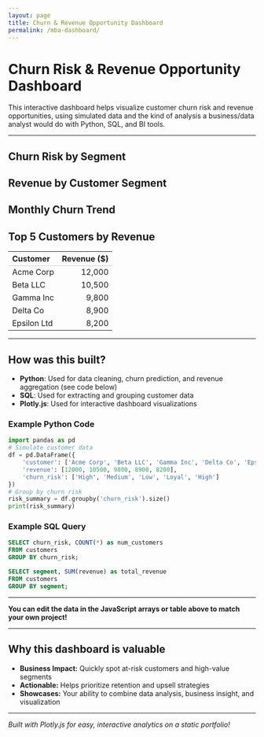 ```yaml
---
layout: page
title: Churn & Revenue Opportunity Dashboard
permalink: /mba-dashboard/
---
```


# Churn Risk & Revenue Opportunity Dashboard

This interactive dashboard helps visualize customer churn risk and revenue opportunities, using simulated data and the kind of analysis a business/data analyst would do with Python, SQL, and BI tools.

---

## Churn Risk by Segment

<div id="churn-pie"></div>

## Revenue by Customer Segment

<div id="revenue-bar"></div>

## Monthly Churn Trend

<div id="churn-line"></div>

## Top 5 Customers by Revenue

<table id="top-customers" style="width:100%;border-collapse:collapse;margin-top:1em;">
  <thead>
    <tr>
      <th style="border-bottom:1px solid #ccc;text-align:left;">Customer</th>
      <th style="border-bottom:1px solid #ccc;text-align:right;">Revenue ($)</th>
    </tr>
  </thead>
  <tbody>
    <tr><td>Acme Corp</td><td style="text-align:right;">12,000</td></tr>
    <tr><td>Beta LLC</td><td style="text-align:right;">10,500</td></tr>
    <tr><td>Gamma Inc</td><td style="text-align:right;">9,800</td></tr>
    <tr><td>Delta Co</td><td style="text-align:right;">8,900</td></tr>
    <tr><td>Epsilon Ltd</td><td style="text-align:right;">8,200</td></tr>
  </tbody>
</table>

<script src="https://cdn.plot.ly/plotly-latest.min.js"></script>
<script>
// Churn Risk Pie Chart
Plotly.newPlot('churn-pie', [{
  values: [30, 20, 10, 40],
  labels: ['High Risk', 'Medium Risk', 'Low Risk', 'Loyal'],
  type: 'pie',
  marker: {colors: ['#ef4444', '#f59e42', '#3b82f6', '#22c55e']}
}], {
  title: 'Churn Risk by Segment'
});

// Revenue by Segment Bar Chart
Plotly.newPlot('revenue-bar', [{
  x: ['Enterprise', 'SMB', 'Startup', 'Individual'],
  y: [40000, 25000, 12000, 6000],
  type: 'bar',
  marker: {color: ['#6366f1', '#3b82f6', '#f59e42', '#22c55e']}
}], {
  title: 'Revenue by Customer Segment',
  yaxis: {title: 'Revenue ($)'}
});

// Monthly Churn Trend Line Chart
Plotly.newPlot('churn-line', [{
  x: ['Jan', 'Feb', 'Mar', 'Apr', 'May', 'Jun'],
  y: [5, 7, 6, 8, 4, 3],
  type: 'scatter',
  mode: 'lines+markers',
  line: {color: '#ef4444', width: 3}
}], {
  title: 'Monthly Churn Trend',
  yaxis: {title: 'Customers Lost'}
});
</script>

---

## How was this built?

- **Python**: Used for data cleaning, churn prediction, and revenue aggregation (see code below)
- **SQL**: Used for extracting and grouping customer data
- **Plotly.js**: Used for interactive dashboard visualizations

### Example Python Code

```python
import pandas as pd
# Simulate customer data
df = pd.DataFrame({
    'customer': ['Acme Corp', 'Beta LLC', 'Gamma Inc', 'Delta Co', 'Epsilon Ltd'],
    'revenue': [12000, 10500, 9800, 8900, 8200],
    'churn_risk': ['High', 'Medium', 'Low', 'Loyal', 'High']
})
# Group by churn risk
risk_summary = df.groupby('churn_risk').size()
print(risk_summary)
```

### Example SQL Query

```sql
SELECT churn_risk, COUNT(*) as num_customers
FROM customers
GROUP BY churn_risk;

SELECT segment, SUM(revenue) as total_revenue
FROM customers
GROUP BY segment;
```

---

**You can edit the data in the JavaScript arrays or table above to match your own project!**

---

## Why this dashboard is valuable

- **Business Impact:** Quickly spot at-risk customers and high-value segments
- **Actionable:** Helps prioritize retention and upsell strategies
- **Showcases:** Your ability to combine data analysis, business insight, and visualization

---

*Built with Plotly.js for easy, interactive analytics on a static portfolio!* 